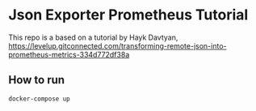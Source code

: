 # Json Exporter Prometheus Tutorial

This repo is a based on a tutorial by Hayk Davtyan, https://levelup.gitconnected.com/transforming-remote-json-into-prometheus-metrics-334d772df38a

## How to run

```
docker-compose up
```

